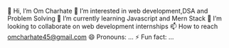 👋 Hi, I’m Om Charhate
👀 I’m interested in web development,DSA and Problem Solving
🌱 I’m currently learning Javascript and Mern Stack
💞️ I’m looking to collaborate on web development internships
📫 How to reach omcharhate45@gmail.com
😄 Pronouns: ...
⚡ Fun fact: ...

